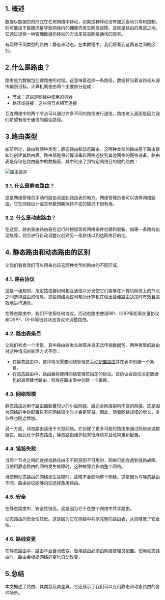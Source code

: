 ## 1. 概述

数据以数据包的形式在任何网络中移动。如果这种移动没有被适当地引导和控制，则可能由于数据流量导致网络内的拥塞而发生网络故障。这就是路由的用武之地，它通过提供一种管理数据包移动的方法来提高网络通信的效率。

有两种不同类型的路由：静态和动态。在本教程中，我们将看到这两者之间的区别。

## 2.什么是路由？

路由是为数据包创建路由的过程。这意味着选择一条路径，数据将沿着该路径从源传输到目标。计算机网络由两个主要部分组成：

-   节点：这些是网络中使用的机器
-   路径或链接：这些将节点相互连接

互连网络中的两个节点可以通过许多不同的路径进行通信。路由进入画面是因为我们希望有用于通信的最佳路径。

## 3.路由类型

如前所述，路由有两种类型：静态路由和动态路由。这两种类型的路由基于路由器如何创建其路由表。路由器是将计算设备和网络连接到其他网络的网络设备。路由表是存储在路由器中的数据表，其中列出了到特定网络目的地的路由：

![路由差异](https://www.baeldung.com/wp-content/uploads/sites/4/2022/11/RoutingDifferences-2.jpg)

### 3.1. 什么是静态路由？

这是网络管理员手动将路由添加到路由表的地方。网络管理员也可以选择网络路由。它在网络设计或其参数预期保持不变的情况下很有用。

### 3.2. 什么是动态路由？

在这里，路由表由路由器在运行时根据现有网络条件创建和更新。如果一条路线出现故障，则会进行自动调整以创建另一条路线以到达网络目的地。

## 4. 静态路由和动态路由的区别

让我们看看我们可以用来比较这两种类型的路由的不同区域。

### 4.1. 路由协议

这是一组规则，指定路由器如何相互通信以分发使它们能够在计算机网络上的节点之间选择路由的信息。这些[网络协议](https://www.baeldung.com/cs/popular-network-protocols)可帮助计算机在做出最佳路由决策时有效且高效地进行通信。

在静态路由中，我们不使用任何协议。而动态路由使用RIP、IGRP等距离矢量协议和OSPF、IS-IS等链路状态协议来调整路由。

### 4.2. 路由表条目

让我们考虑一个场景，其中路由器发生故障并且无法传输数据包。两种类型的路由对这种情况的处理方式不同：

-   在静态路由中，这种情况需要网络管理员[手动配置路由](https://www.baeldung.com/linux/set-static-ip-address)并在表中创建一个条目。
-   在动态路由中，路由器将使用网络管理员指定的协议。该协议会自动决定数据包的最佳替代路由，然后在路由表中创建一个条目。

### 4.3. 网络规模

静态路由适用于路由器数量较少的小型网络，最适合网络架构不变的网络。这是因为网络的手动配置只有在网络较小时才会更容易。因此，随着网络规模的增长，复杂性也随之增加。

另一方面，动态路由适用于大型网络。它创建了更多可能的路由来通过网络发送数据包，因此优于静态路由，静态路由维护起来很麻烦并且经常重新配置。

### 4.4. 链接失败

当两个节点之间的连接或路径由于不同原因不可用时，网络可能会遇到链路故障。
当使用静态路由的网络发生故障时，这种故障会影响整个网络。

当使用动态路由的网络发生故障时，故障不会影响整个网络。这是因为与静态路由不同，路由协议能够自动选择备用路由。

### 4.5. 安全

在静态路由中，安全性很高。这是因为它不在整个网络中共享路由。

动态路由的安全性较低。这是因为它在网络中共享完整的路由表，从而降低了安全性。

### 4.6. 路线变更

在静态路由中，路由不会自动改变。备用路由必须由网络管理员配置。使用动态路由时，路由会根据网络的变化自动改变。

## 5.总结

本文概述了路由、其类型及其差异。它还展示了我们可以应用静态和动态路由的各种场景。